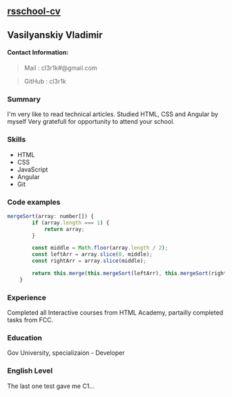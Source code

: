 ## [rsschool-cv](https://Cl3r1k.github.io/rsschool-cv/index.html)

## Vasilyanskiy Vladimir

#### Contact Information:
> Mail : cl3r1k#@gmail.com

> GitHub : cl3r1k


### Summary

I'm very like to read technical articles. Studied HTML, CSS and Angular by myself
Very gratefull for opportunity to attend your school.


### Skills
* HTML
* CSS
* JavaScript
* Angular
* Git

### Code examples


```javascript
mergeSort(array: number[]) {
        if (array.length === 1) {
            return array;
        }

        const middle = Math.floor(array.length / 2);
        const leftArr = array.slice(0, middle);
        const rightArr = array.slice(middle);

        return this.merge(this.mergeSort(leftArr), this.mergeSort(rightArr));
    }
```

### Experience

Completed all Interactive courses from HTML Academy, partailly completed tasks from FCC.

### Education

Gov University, specializaion - Developer

### English Level

The last one test gave me C1...

